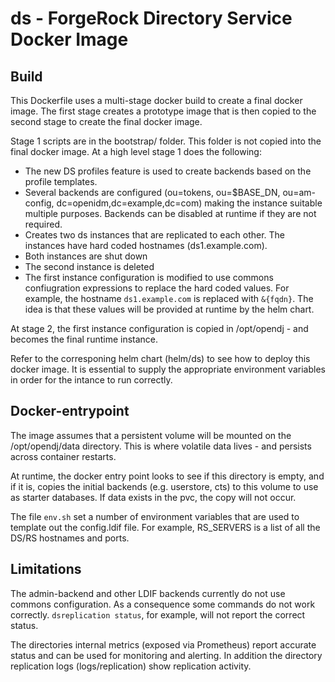# ds - ForgeRock Directory Service Docker Image


## Build

This Dockerfile uses a multi-stage docker build to create a final docker image. The first stage creates a
prototype image that is then copied to the second stage to create the final docker image.

Stage 1 scripts are in the bootstrap/ folder. This folder is not copied into the final docker image. At a high level stage 1
does the following:

* The new DS profiles feature is used to create backends based on the profile templates.
* Several backends are configured (ou=tokens, ou=$BASE_DN, ou=am-config, dc=openidm,dc=example,dc=com) making the instance suitable multiple
purposes. Backends can be disabled at runtime if they are not required.
* Creates two ds instances that are replicated to each other. The instances have hard coded hostnames (ds1.example.com).
* Both instances are shut down
* The second instance is deleted
* The first instance configuration is modified to use commons confiugration expressions to replace the hard
 coded values. For example, the hostname `ds1.example.com` is replaced with `&{fqdn}`. The idea is that
 these values will be provided at runtime by the helm chart.

 At stage 2, the first instance configuration is copied in /opt/opendj - and becomes the final runtime instance.

Refer to the corresponing helm chart (helm/ds) to see how to deploy this docker image. It is essential to 
supply the appropriate environment variables in order for the intance to run correctly. 

## Docker-entrypoint

The image assumes that a persistent volume will be mounted on the /opt/opendj/data directory. This is where volatile
data lives - and persists across container restarts.

At runtime, the docker entry point looks to see if this directory is empty, and if it is, copies the initial backends (e.g. userstore, cts) to this volume
to use as starter databases.  If data exists in the pvc, the copy will not occur.

The file `env.sh` set a number of environment variables that are used to template out the config.ldif file. For example,
RS_SERVERS is a list of all the DS/RS hostnames and ports. 


## Limitations

The admin-backend and other LDIF backends currently do not use commons configuration. As a consequence some commands do not work correctly. `dsreplication status`,
for example, will not report the correct status.

The directories internal metrics (exposed via Prometheus) report accurate status and can be used for monitoring and alerting. In addition
the directory replication logs (logs/replication) show replication activity.

